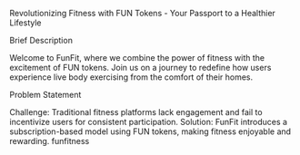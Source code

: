Revolutionizing Fitness with FUN Tokens -  Your Passport to a Healthier Lifestyle

Brief Description

Welcome to FunFit, where we combine the power of fitness with the excitement of FUN tokens. Join us on a journey to redefine how users experience live body exercising from the comfort of their homes.

Problem Statement

Challenge: Traditional fitness platforms lack engagement and fail to incentivize users for consistent participation.
Solution: FunFit introduces a subscription-based model using FUN tokens, making fitness enjoyable and rewarding.
 funfitness
